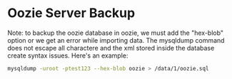 
# Oozie Server Backup

Note: to backup the oozie database in oozie, we must add the "hex-blob" option or 
we get an error while importing data. The mysqldump command does not escape all
charactere and the xml stored inside the database create syntax issues. Here's
an example:

```bash
mysqldump -uroot -ptest123 --hex-blob oozie > /data/1/oozie.sql
```